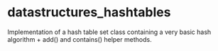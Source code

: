 # datastructures_hashtables
Implementation of a hash table set class containing a very basic hash algorithm + add() and contains() helper methods.
